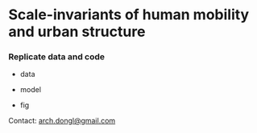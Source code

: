 # Scale-invariants of human mobility and urban structure


### Replicate data and code

- data
    
- model
    
- fig
    
Contact: arch.dongl@gmail.com
